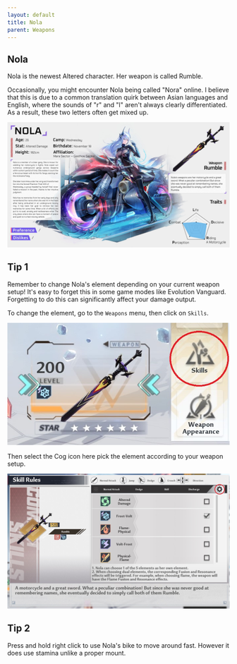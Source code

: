 ```yaml
---
layout: default
title: Nola
parent: Weapons
---
```


## Nola
Nola is the newest Altered character. Her weapon is called Rumble.

Occasionally, you might encounter Nola being called "Nora" online. I believe that this is due to a common translation quirk between Asian languages and English, where the sounds of "r" and "l" aren't always clearly differentiated. As a result, these two letters often get mixed up.

![](images/nola.jpg)

## Tip 1
Remember to change Nola's element depending on your current weapon setup! It's easy to forget this in some game modes like Evolution Vanguard. Forgetting to do this can significantly affect your damage output.

To change the element, go to the `Weapons` menu, then click on `Skills`.

![](images/nola_weapon_screen.jpg)

Then select the Cog icon here pick the element according to your weapon setup.

![](images/nola_skill_menu.jpg)

## Tip 2

Press and hold right click to use Nola's bike to move around fast. However it does use stamina unlike a proper mount.